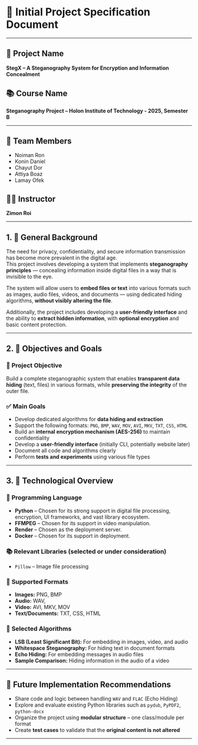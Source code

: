 # 🧠 Initial Project Specification Document

---

## 📌 Project Name
**StegX – A Steganography System for Encryption and Information Concealment**

## 📚 Course Name
**Steganography Project – Holon Institute of Technology - 2025, Semester B**

---

## 👥 Team Members
- Noiman Ron  
- Konin Daniel  
- Chayut Dor  
- Attiya Boaz  
- Lamay Ofek  

## 👨‍🏫 Instructor
**Zimon Roi**

---

## 1. 🧾 General Background

The need for privacy, confidentiality, and secure information transmission has become more prevalent in the digital age.  
This project involves developing a system that implements **steganography principles** — concealing information inside digital files in a way that is invisible to the eye.

The system will allow users to **embed files or text** into various formats such as images, audio files, videos, and documents — using dedicated hiding algorithms, **without visibly altering the file**.

Additionally, the project includes developing a **user-friendly interface** and the ability to **extract hidden information**, with **optional encryption** and basic content protection.

---

## 2. 🎯 Objectives and Goals

### 🎯 **Project Objective**
Build a complete steganographic system that enables **transparent data hiding** (text, files) in various formats, while **preserving the integrity** of the outer file.

### ✅ **Main Goals**
- Develop dedicated algorithms for **data hiding and extraction**
- Support the following formats: `PNG`, `BMP`, `WAV`, `MOV`, `AVI`, `MKV`, `TXT`, `CSS`, `HTML`
- Build an **internal encryption mechanism (AES-256)** to maintain confidentiality
- Develop a **user-friendly interface** (initially CLI, potentially website later)
- Document all code and algorithms clearly
- Perform **tests and experiments** using various file types

---

## 3. 🧪 Technological Overview

### 🐍 **Programming Language**
- **Python** – Chosen for its strong support in digital file processing, encryption, UI frameworks, and vast library ecosystem.
- **FFMPEG** – Chosen for its support in video manipulation.
- **Render** – Chosen as the deployment server.
- **Docker** – Chosen for its support in deployment.

### 📚 **Relevant Libraries (selected or under consideration)**
- `Pillow` – Image file processing  


### 📂 **Supported Formats**
- **Images:** PNG, BMP  
- **Audio:** WAV,   
- **Video:** AVI, MKV, MOV  
- **Text/Documents:** TXT, CSS, HTML

### 🧠 **Selected Algorithms**
- **LSB (Least Significant Bit):** For embedding in images, video, and audio  
- **Whitespace Steganography:** For hiding text in document formats  
- **Echo Hiding:** For embedding messages in audio files  
- **Sample Comparison:** Hiding information in the audio of a video

---

## 🔮 Future Implementation Recommendations
- Share code and logic between handling `WAV` and `FLAC` (Echo Hiding)
- Explore and evaluate existing Python libraries such as `pydub`, `PyPDF2`, `python-docx`
- Organize the project using **modular structure** – one class/module per format
- Create **test cases** to validate that the **original content is not altered**

---

